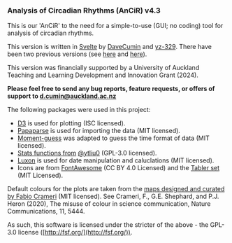 ### Analysis of Circadian Rhythms (AnCiR) v4.3

This is our 'AnCiR' to the need for a simple-to-use (GUI; no coding) tool for analysis of circadian rhythms.

This version is written in [Svelte](https://svelte.dev/) by [DaveCumin](https://github.com/davecumin) and [yz-329](https://github.com/yz-329). There have been two previous versions (see [here](https://github.com/DaveCumin/ancir_svelte) and [here](https://github.com/DaveCumin/AnCiR)).

This version was financially supported by a University of Auckland Teaching and Learning Development and Innovation Grant (2024).

**Please feel free to send any bug reports, feature requests, or offers of support to [d.cumin@auckland.ac.nz](mailto:d.cumin@auckland.ac.nz?subject=AnCiR)**

The following packages were used in this project:

- [D3](https://d3js.org/) is used for plotting (ISC licensed).
- [Papaparse](https://www.papaparse.com/) is used for importing the data (MIT licensed).
- [Moment-guess](https://www.npmjs.com/package/moment-guess) was adapted to guess the time format of data (MIT licensed).
- [Stats functions from](https://github.com/ytliu0/p-value_calculators/blob/master/statFunctions.js) [@ytliu0](https://github.com/ytliu0) (GPL-3.0 licensed).
- [Luxon](https://www.npmjs.com/package/luxon) is used for date manipulation and caluclations (MIT licensed).
- Icons are from [FontAwesome](https://github.com/FortAwesome/Font-Awesome) (CC BY 4.0 Licensed) and the [Tabler set](https://icon-sets.iconify.design/tabler) (MIT Licensed).

Default colours for the plots are taken from the [maps designed and curated by Fabio Crameri](https://www.fabiocrameri.ch/colourmaps/) (MIT licensed). See Crameri, F., G.E. Shephard, and P.J. Heron (2020), The misuse of colour in science communication, Nature Communications, 11, 5444.

As such, this software is licensed under the stricter of the above - the GPL-3.0 license ([http://fsf.org/](http://fsf.org/)).

